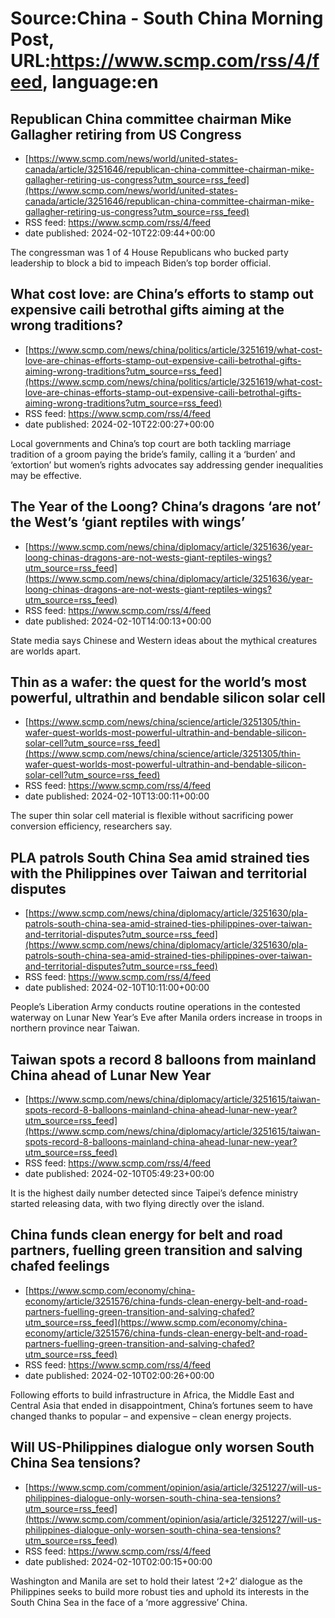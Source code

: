 # Source:China - South China Morning Post, URL:https://www.scmp.com/rss/4/feed, language:en

## Republican China committee chairman Mike Gallagher retiring from US Congress
 - [https://www.scmp.com/news/world/united-states-canada/article/3251646/republican-china-committee-chairman-mike-gallagher-retiring-us-congress?utm_source=rss_feed](https://www.scmp.com/news/world/united-states-canada/article/3251646/republican-china-committee-chairman-mike-gallagher-retiring-us-congress?utm_source=rss_feed)
 - RSS feed: https://www.scmp.com/rss/4/feed
 - date published: 2024-02-10T22:09:44+00:00

The congressman was 1 of 4 House Republicans who bucked party leadership to block a bid to impeach Biden’s top border official.

## What cost love: are China’s efforts to stamp out expensive caili betrothal gifts aiming at the wrong traditions?
 - [https://www.scmp.com/news/china/politics/article/3251619/what-cost-love-are-chinas-efforts-stamp-out-expensive-caili-betrothal-gifts-aiming-wrong-traditions?utm_source=rss_feed](https://www.scmp.com/news/china/politics/article/3251619/what-cost-love-are-chinas-efforts-stamp-out-expensive-caili-betrothal-gifts-aiming-wrong-traditions?utm_source=rss_feed)
 - RSS feed: https://www.scmp.com/rss/4/feed
 - date published: 2024-02-10T22:00:27+00:00

Local governments and China’s top court are both tackling marriage tradition of a groom paying the bride’s family, calling it a ‘burden’ and ‘extortion’ but women’s rights advocates say addressing gender inequalities may be effective.

## The Year of the Loong? China’s dragons ‘are not’ the West’s ‘giant reptiles with wings’
 - [https://www.scmp.com/news/china/diplomacy/article/3251636/year-loong-chinas-dragons-are-not-wests-giant-reptiles-wings?utm_source=rss_feed](https://www.scmp.com/news/china/diplomacy/article/3251636/year-loong-chinas-dragons-are-not-wests-giant-reptiles-wings?utm_source=rss_feed)
 - RSS feed: https://www.scmp.com/rss/4/feed
 - date published: 2024-02-10T14:00:13+00:00

State media says Chinese and Western ideas about the mythical creatures are worlds apart.

## Thin as a wafer: the quest for the world’s most powerful, ultrathin and bendable silicon solar cell
 - [https://www.scmp.com/news/china/science/article/3251305/thin-wafer-quest-worlds-most-powerful-ultrathin-and-bendable-silicon-solar-cell?utm_source=rss_feed](https://www.scmp.com/news/china/science/article/3251305/thin-wafer-quest-worlds-most-powerful-ultrathin-and-bendable-silicon-solar-cell?utm_source=rss_feed)
 - RSS feed: https://www.scmp.com/rss/4/feed
 - date published: 2024-02-10T13:00:11+00:00

The super thin solar cell material is flexible without sacrificing power conversion efficiency, researchers say.

## PLA patrols South China Sea amid strained ties with the Philippines over Taiwan and territorial disputes
 - [https://www.scmp.com/news/china/diplomacy/article/3251630/pla-patrols-south-china-sea-amid-strained-ties-philippines-over-taiwan-and-territorial-disputes?utm_source=rss_feed](https://www.scmp.com/news/china/diplomacy/article/3251630/pla-patrols-south-china-sea-amid-strained-ties-philippines-over-taiwan-and-territorial-disputes?utm_source=rss_feed)
 - RSS feed: https://www.scmp.com/rss/4/feed
 - date published: 2024-02-10T10:11:00+00:00

People’s Liberation Army conducts routine operations in the contested waterway on Lunar New Year’s Eve after Manila orders increase in troops in northern province near Taiwan.

## Taiwan spots a record 8 balloons from mainland China ahead of Lunar New Year
 - [https://www.scmp.com/news/china/diplomacy/article/3251615/taiwan-spots-record-8-balloons-mainland-china-ahead-lunar-new-year?utm_source=rss_feed](https://www.scmp.com/news/china/diplomacy/article/3251615/taiwan-spots-record-8-balloons-mainland-china-ahead-lunar-new-year?utm_source=rss_feed)
 - RSS feed: https://www.scmp.com/rss/4/feed
 - date published: 2024-02-10T05:49:23+00:00

It is the highest daily number detected since Taipei’s defence ministry started releasing data, with two flying directly over the island.

## China funds clean energy for belt and road partners, fuelling green transition and salving chafed feelings
 - [https://www.scmp.com/economy/china-economy/article/3251576/china-funds-clean-energy-belt-and-road-partners-fuelling-green-transition-and-salving-chafed?utm_source=rss_feed](https://www.scmp.com/economy/china-economy/article/3251576/china-funds-clean-energy-belt-and-road-partners-fuelling-green-transition-and-salving-chafed?utm_source=rss_feed)
 - RSS feed: https://www.scmp.com/rss/4/feed
 - date published: 2024-02-10T02:00:26+00:00

Following efforts to build infrastructure in Africa, the Middle East and Central Asia that ended in disappointment, China’s fortunes seem to have changed thanks to popular – and expensive – clean energy projects.

## Will US-Philippines dialogue only worsen South China Sea tensions?
 - [https://www.scmp.com/comment/opinion/asia/article/3251227/will-us-philippines-dialogue-only-worsen-south-china-sea-tensions?utm_source=rss_feed](https://www.scmp.com/comment/opinion/asia/article/3251227/will-us-philippines-dialogue-only-worsen-south-china-sea-tensions?utm_source=rss_feed)
 - RSS feed: https://www.scmp.com/rss/4/feed
 - date published: 2024-02-10T02:00:15+00:00

Washington and Manila are set to hold their latest ‘2+2’ dialogue as the Philippines seeks to build more robust ties and uphold its interests in the South China Sea in the face of a ‘more aggressive’ China.

